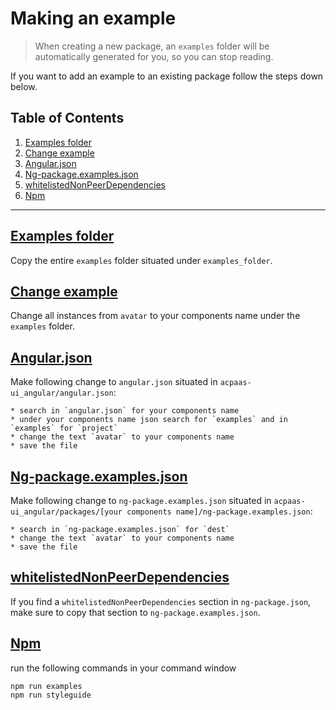 # Making an example

> When creating a new package, an `examples` folder will be automatically generated for you, so you can stop reading.

If you want to add an example to an existing package follow the steps down below.

## Table of Contents

1. [Examples folder](#examples)
2. [Change example](#change)
3. [Angular.json](#angularjson)
4. [Ng-package.examples.json](#ngpackageexamplejson)
5. [whitelistedNonPeerDependencies](#whitelistedNonPeerDependencies)
6. [Npm](#npm)

---

## [Examples folder](#examples)

Copy the entire `examples` folder situated under `examples_folder`.

## [Change example](#change)

Change all instances from `avatar` to your components name under the `examples` folder.

## [Angular.json](#angularjson)

Make following change to `angular.json` situated in `acpaas-ui_angular/angular.json`:

```
* search in `angular.json` for your components name
* under your components name json search for `examples` and in `examples` for `project`
* change the text `avatar` to your components name
* save the file
```

## [Ng-package.examples.json](#ngpackageexamplejson)

Make following change to `ng-package.examples.json` situated in `acpaas-ui_angular/packages/[your components name]/ng-package.examples.json`:

```
* search in `ng-package.examples.json` for `dest`
* change the text `avatar` to your components name
* save the file
```

## [whitelistedNonPeerDependencies](#whitelistedNonPeerDependencies)

If you find a `whitelistedNonPeerDependencies` section in `ng-package.json`, make sure to copy that section to `ng-package.examples.json`.

## [Npm](#npm)

run the following commands in your command window

```
npm run examples
npm run styleguide
```
